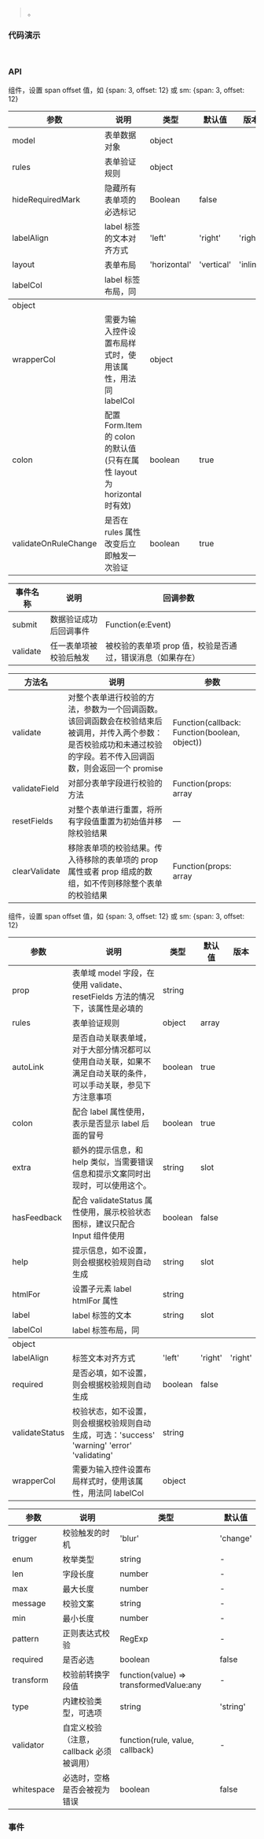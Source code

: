 #   

>  。


###  代码演示

```
 
```

### API
参数|说明|类型|默认值|版本
--|--|--|--|--
model|表单数据对象|object||
rules|表单验证规则|object||
hideRequiredMark|隐藏所有表单项的必选标记|Boolean|false|
labelAlign|label 标签的文本对齐方式|'left' | 'right'|'right'|
layout|表单布局|'horizontal'|'vertical'|'inline'|'horizontal'|
labelCol|label 标签布局，同 <Col> 组件，设置 span offset 值，如 {span: 3, offset: 12} 或 sm: {span: 3, offset: 12}|object||
wrapperCol|需要为输入控件设置布局样式时，使用该属性，用法同 labelCol|object||
colon|配置 Form.Item 的 colon 的默认值 (只有在属性 layout 为 horizontal 时有效)|boolean|true|
validateOnRuleChange|是否在 rules 属性改变后立即触发一次验证|boolean|true|


事件名称|说明|回调参数
--|--|--
submit|数据验证成功后回调事件|Function(e:Event)
validate|任一表单项被校验后触发|被校验的表单项 prop 值，校验是否通过，错误消息（如果存在）


方法名|说明|参数
--|--|--
validate|对整个表单进行校验的方法，参数为一个回调函数。该回调函数会在校验结束后被调用，并传入两个参数：是否校验成功和未通过校验的字段。若不传入回调函数，则会返回一个 promise|Function(callback: Function(boolean, object))
validateField|对部分表单字段进行校验的方法|Function(props: array | string, callback: Function(errorMessage: string))
resetFields|对整个表单进行重置，将所有字段值重置为初始值并移除校验结果|—
clearValidate|移除表单项的校验结果。传入待移除的表单项的 prop 属性或者 prop 组成的数组，如不传则移除整个表单的校验结果|Function(props: array | string)



参数|说明|类型|默认值|版本
--|--|--|--|--
prop|表单域 model 字段，在使用 validate、resetFields 方法的情况下，该属性是必填的|string||
rules|表单验证规则|object | array||
autoLink|是否自动关联表单域，对于大部分情况都可以使用自动关联，如果不满足自动关联的条件，可以手动关联，参见下方注意事项|boolean|true|
colon|配合 label 属性使用，表示是否显示 label 后面的冒号|boolean|true|
extra|额外的提示信息，和 help 类似，当需要错误信息和提示文案同时出现时，可以使用这个。|string|slot||
hasFeedback|配合 validateStatus 属性使用，展示校验状态图标，建议只配合 Input 组件使用|boolean|false|
help|提示信息，如不设置，则会根据校验规则自动生成|string|slot||
htmlFor|设置子元素 label htmlFor 属性|string||
label|label 标签的文本|string|slot||
labelCol|label 标签布局，同 <Col> 组件，设置 span offset 值，如 {span: 3, offset: 12} 或 sm: {span: 3, offset: 12}|object||
labelAlign|标签文本对齐方式|'left' | 'right'|'right'|
required|是否必填，如不设置，则会根据校验规则自动生成|boolean|false|
validateStatus|校验状态，如不设置，则会根据校验规则自动生成，可选：'success' 'warning' 'error' 'validating'|string||
wrapperCol|需要为输入控件设置布局样式时，使用该属性，用法同 labelCol|object||



参数|说明|类型|默认值
--|--|--|--
trigger|校验触发的时机|'blur' | 'change' | ['change', 'blur']|-
enum|枚举类型|string|-
len|字段长度|number|-
max|最大长度|number|-
message|校验文案|string|-
min|最小长度|number|-
pattern|正则表达式校验|RegExp|-
required|是否必选|boolean|false
transform|校验前转换字段值|function(value) => transformedValue:any|-
type|内建校验类型，可选项|string|'string'
validator|自定义校验（注意，callback 必须被调用）|function(rule, value, callback)|-
whitespace|必选时，空格是否会被视为错误|boolean|false






 


### 事件

 

